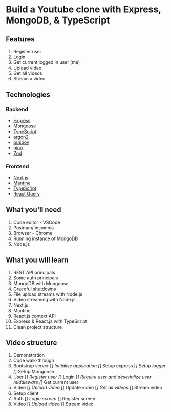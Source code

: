 # Build a Youtube clone with Express, MongoDB, & TypeScript

## Features
1. Register user
2. Login
3. Get current logged in user (me)
4. Upload video
5. Get all videos
6. Stream a video

## Technologies
### Backend
* [Express](https://expressjs.com/)
* [Mongoose](https://www.mongodb.com/)
* [TypeScript](https://www.typescriptlang.org/)
* [argon2](https://www.npmjs.com/package/argon2)
* [busboy](https://www.npmjs.com/package/busboy)
* [pino](https://github.com/pinojs/pino)
* [Zod](https://github.com/colinhacks/zod)

### Frontend
* [Next.js](https://nextjs.org/)
* [Mantine](https://mantine.dev/)
* [TypeScript](https://www.typescriptlang.org/)
* [React Query](https://react-query.tanstack.com/)

## What you'll need
1. Code editor - VSCode
2. Postman/ insomnia
3. Browser - Chrome
4. Running instance of MongoDB
5. Node.js

## What you will learn
1. REST API principals
2. Some auth principals
4. MongoDB with Mongoose
5. Graceful shutdowns
6. File upload streams with Node.js
7. Video streaming with Node.js
8. Next.js
0. Mantine
10. React.js context API
11. Express & React.js with TypeScript
12. Clean project structure

## Video structure
1. Demonstration
2. Code walk-through
3. Bootstrap server
    [*] Initialise application
    [*] Setup express
    [*] Setup logger
    [*] Setup Mongoose
4. User
    [*] Register user
    [*] Login
    [*] Require user and deserialize user middleware
    [*] Get current user
5. Video
    [*] Upload video
    [*] Update video
    [*] Get all videos
    [*] Stream video
6. Setup client
7. Auth
    [*] Login screen
    [*] Register screen
8. Video
    [*] Upload video
    [*] Stream video 